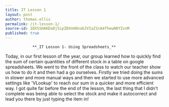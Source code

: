 ```yaml
---
title: IT Lesson 1
layout: post
author: thomas.ellis
permalink: /it-lesson-1/
source-id: 1DXSSHAKDaOj5ipZDXnHOnabJVIaZ1nA4fhewN0YZvnM
published: true
---
```

                **_IT Lesson 1- Using Spreadsheets_**

Today, in our first lesson of the year, our group learned how to quickly find the sum of certain quantities of different stock in a table on google spreadsheets. We went to the front of the class to watch our teacher show us how to do it and then had a go ourselves. Firstly we tried doing the sums in slower and more manual ways and then we started to use more advanced settings like 'VLookup' to reach our sum in a quicker and more efficient way. I got quite far before the end of the lesson, the last thing that I didn’t complete was being able to select the stock and make it autocorrect and lead you there by just typing the item in!

